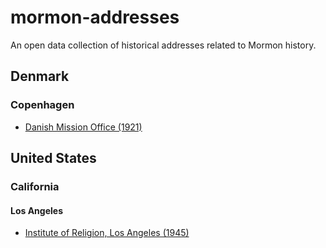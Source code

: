 # mormon-addresses
An open data collection of historical addresses related to Mormon history.

## Denmark
### Copenhagen
- [Danish Mission Office (1921)](data/1921_danish_mission_office.geojson)

## United States
### California
#### Los Angeles
- [Institute of Religion, Los Angeles (1945)](data/1945_institute_of_religion_los_angeles.geojson)
